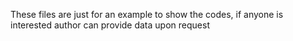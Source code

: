 These files are just for an example to show the codes, if anyone is interested author can  provide data upon request
